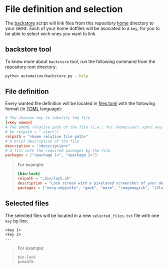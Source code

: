 # File definition and selection

The [backstore](./backstore.py) script will link files from this repository
[home](../home/) directory to your `$HOME`. Each of your home dotfiles will be
asociated to a `key`, for you to be able to select wich ones you want to link.

## backstore tool

To know more about `backstore` tool, run the following command from the
repository root directory:

```bash
python automation/backstore.py --help
```

## File definition

Every wanted file definition will be located in [files.toml](./files.toml) with
the following format (in [TOML](https://github.com/toml-lang/toml) language):

```toml
# The choosen key to identify the file
[<key name>]
# The $HOME relative path of the file (i.e.: for /home/user/.vimrc would 
# be relpath = ".vimrc")
relpath = "<home relative file path>"
# A brief description of the file
description = "<description>"
# A list with the required packages by the file
packages = ["<package 1>", "<package 2>"]
```

> For example:
> 
> ```toml
> [bin-lock]
> relpath = ".bin/lock.sh"
> description = "Lock screen with a pixelated screenshot of your desktop."
> packages = ["xorg-xdpyinfo", "gawk", "maim", "imagemagick", "i3lock"]
> ```

## Selected files

The selected files will be located in a new `selected_files.txt` file with one
`key` by line:

```
<key 1>
<key 2>
...
```

> For example:
> 
> ```
> bin-lock
> pcmanfm
> ```
